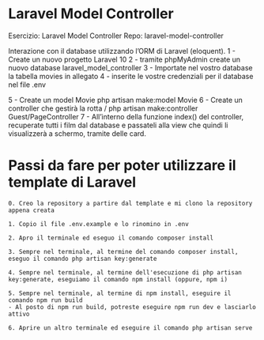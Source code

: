 # Laravel Model Controller

Esercizio: Laravel Model Controller
Repo: laravel-model-controller

Interazione con il database utilizzando l’ORM di Laravel (eloquent).
1 - Create un nuovo progetto Laravel 10
2 - tramite phpMyAdmin create un nuovo database laravel_model_controller
3 - Importate nel vostro database la tabella movies in allegato
4 - inserite le vostre credenziali per il database nel file .env

5 - Create un model Movie
    php artisan make:model Movie
6 - Create un controller che gestirà la rotta /
    php artisan make:controller Guest/PageController
7 - All’interno della funzione index() del controller, recuperate tutti i film dal database e passateli alla view che quindi li visualizzerà a schermo, tramite delle card.

<!-- 
    BONUS:
    Stilare il layout nei dettagli con Sass
 -->

# Passi da fare per poter utilizzare il template di Laravel

    0. Creo la repository a partire dal template e mi clono la repository appena creata

    1. Copio il file .env.example e lo rinomino in .env

    2. Apro il terminale ed eseguo il comando composer install

    3. Sempre nel terminale, al termine del comando composer install, eseguo il comando php artisan key:generate

    4. Sempre nel terminale, al termine dell'esecuzione di php artisan key:generate, eseguiamo il comando npm install (oppure, npm i)

    5. Sempre nel terminale, al termine di npm install, eseguire il comando npm run build
    - Al posto di npm run build, potreste eseguire npm run dev e lasciarlo attivo

    6. Aprire un altro terminale ed eseguire il comando php artisan serve
